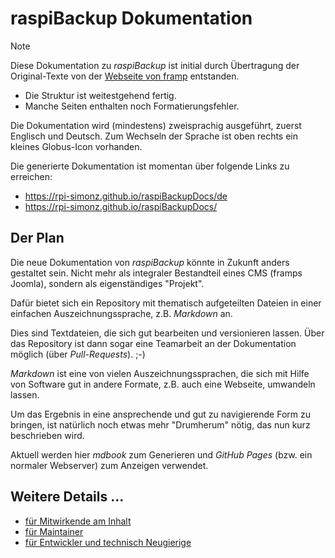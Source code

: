 # raspiBackup Dokumentation

<!-- Hinweis:
     Hier in der `README.md` und den anderen GitHub-Dateien wird *GitHub Flavored Markdown* verwendet.
     Siehe z.B. https://docs.github.com/de/get-started/writing-on-github/getting-started-with-writing-and-formatting-on-github/basic-writing-and-formatting-syntax
-->

> [!NOTE]
> Diese Dokumentation zu *raspiBackup* ist initial durch Übertragung der
> Original-Texte von der [Webseite von framp](https://linux-tips-and-tricks.de/de/raspibackup) entstanden.
>
> - Die Struktur ist weitestgehend fertig.
> - Manche Seiten enthalten noch Formatierungsfehler.
>
> Die Dokumentation wird (mindestens) zweisprachig ausgeführt, zuerst Englisch und Deutsch.
> Zum Wechseln der Sprache ist oben rechts ein kleines Globus-Icon vorhanden.
>
> Die generierte Dokumentation ist momentan über folgende Links zu erreichen:
>
>  - https://rpi-simonz.github.io/raspiBackupDocs/de
>  - https://rpi-simonz.github.io/raspiBackupDocs/



## Der Plan

Die neue Dokumentation von *raspiBackup* könnte in Zukunft anders gestaltet sein.
Nicht mehr als integraler Bestandteil eines CMS (framps Joomla),
sondern als eigenständiges "Projekt".

Dafür bietet sich ein Repository mit thematisch aufgeteilten Dateien
in einer einfachen Auszeichnungssprache, z.B. *Markdown* an.

Dies sind Textdateien, die sich gut bearbeiten und versionieren lassen.
Über das Repository ist dann sogar eine Teamarbeit an der Dokumentation möglich (über *Pull-Requests*). ;-)

*Markdown* ist eine von vielen Auszeichnungssprachen,
die sich mit Hilfe von Software gut in andere Formate, z.B. auch eine Webseite, umwandeln lassen.

Um das Ergebnis in eine ansprechende und gut zu navigierende Form zu bringen,
ist natürlich noch etwas mehr "Drumherum" nötig, das nun kurz beschrieben wird.

Aktuell werden hier *mdbook* zum Generieren und *GitHub Pages* (bzw. ein normaler Webserver) zum Anzeigen verwendet.


## Weitere Details ...

  - [für Mitwirkende am Inhalt](CONTRIBUTE.md)
  - [für Maintainer](MAINTAIN.md)
  - [für Entwickler und technisch Neugierige](DEVELOP.md)
